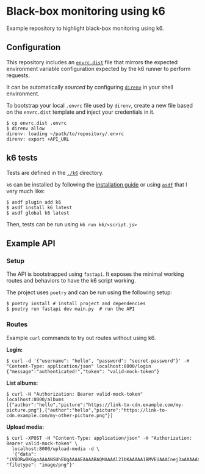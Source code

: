 # Black-box monitoring using k6

Example repository to highlight black-box monitoring using k6.

## Configuration

This repository includes an [`envrc.dist`](./envrc.dist) file that mirrors the expected environment
variable configuration expected by the k6 runner to perform requests.

It can be automatically _sourced_ by configuring [`direnv`](https://direnv.net/)
in your shell environment.

To bootstrap your local `.envrc` file used by `direnv`, create a new file based on the
`envrc.dist` template and inject your credentials in it.

```console
$ cp envrc.dist .envrc
$ direnv allow
direnv: loading ~/path/to/repository/.envrc
direnv: export +API_URL
```

## k6 tests

Tests are defined in the [`./k6`](./k6) directory.

`k6` can be installed by following the [installation guide][k6-install] or using [`asdf`][asdf-home] that I very much like:

```console
$ asdf plugin add k6
$ asdf install k6 latest
$ asdf global k6 latest
```

Then, tests can be run using `k6 run k6/<script.js>`

[k6-install]: https://grafana.com/docs/k6/latest/set-up/install-k6/
[asdf-home]: https://asdf-vm.com/


## Example API

### Setup

The API is bootstrapped using `fastapi`. It exposes the minimal working routes and behaviors to have the k6 script working.

The project uses `poetry` and can be run using the following setup:

```console
$ poetry install # install project and dependencies
$ poetry run fastapi dev main.py  # run the API
```

### Routes

Example `curl` commands to try out routes without using k6.

**Login:**
```console
$ curl -d '{"username": "hello", "password": "secret-password"}' -H "Content-Type: application/json" localhost:8000/login
{"message":"authenticated!","token": "valid-mock-token"}
```

**List albums:**
```console
$ curl -H "Authorization: Bearer valid-mock-token" localhost:8000/albums
[{"author":"hello","picture":"https://link-to-cdn.example.com/my-picture.png"},{"author":"hello","picture":"https://link-to-cdn.example.com/my-other-picture.png"}]
```
**Upload media:**
```console
$ curl -XPOST -H "Content-Type: application/json" -H "Authorization: Bearer valid-mock-token" \
  localhost:8000/upload-media -d \
  '{"data": "iVBORw0KGgoAAAANSUhEUgAAAAEAAAABAQMAAAAl21bKAAAAA1BMVEUAAACnej3aAAAAAXRSTlMAQObYZgAAAApJREFUCNdjYAAAAAIAAeIhvDMAAAAASUVORK5CYII=", "filetype": "image/png"}'
```
